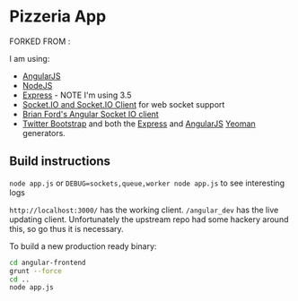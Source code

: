 # Pizzeria App

FORKED FROM : 

I am using:

* [AngularJS](http://angularjs.org)
* [NodeJS](http://nodejs.org)
* [Express](http://expressjs.com) - NOTE I'm using 3.5
* [Socket.IO and Socket.IO Client](http://socket.io) for web socket
  support
* [Brian Ford's Angular Socket IO
  client](https://github.com/btford/angular-socket-io)
* [Twitter Bootstrap](http://getbootstrap.com) and both the
  [Express](https://www.npmjs.org/package/generator-express) and
  [AngularJS](https://www.npmjs.org/package/generator-angular) [Yeoman](http://yeoman.io) generators.

## Build instructions

`node app.js` or `DEBUG=sockets,queue,worker node app.js` to see interesting logs

`http://localhost:3000/` has the working client. `/angular_dev` has the live updating client. Unfortunately the upstream repo had some hackery around this, so go thus it is necessary.

To build a new production ready binary:

```bash
cd angular-frontend
grunt --force
cd ..
node app.js
```
